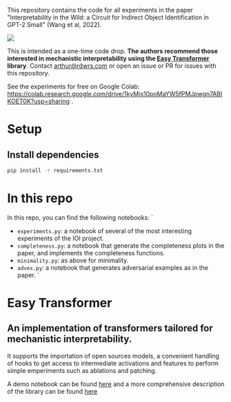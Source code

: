This repository contains the code for all experiments in the paper "Interpretability in the Wild: a Circuit for Indirect Object Identification in GPT-2 Small" (Wang et al, 2022).

<img src="https://i.imgur.com/iptFVBc.png">

This is intended as a one-time code drop. <b>The authors recommend those interested in mechanistic interpretability using the <a href="https://github.com/neelnanda-io/Easy-Transformer">Easy Transformer</a> library</b>. Contact arthur@rdwrs.com or open an issue or PR for issues with this repository.

See the experiments for free on Google Colab: https://colab.research.google.com/drive/1kyMjs10poMaYW5fPMJpwgn7ABIKOET0K?usp=sharing .

# Setup

## Install dependencies

```bash
pip install -r requirements.txt
```

# In this repo

In this repo, you can find the following notebooks:
`
* `experiments.py`: a notebook of several of the most interesting experiments of the IOI project.
* `completeness.py`: a notebook that generate the completeness plots in the paper, and implements the completeness functions.
* `minimality.py`: as above for minimality.
* `advex.py`: a notebook that generates adversarial examples as in the paper.
`
# Easy Transformer

## An implementation of transformers tailored for mechanistic interpretability.

It supports the importation of open sources models, a convenient handling of hooks to get access to intermediate activations and features to perform simple emperiments such as ablations and patching.

A demo notebook can be found [here](https://colab.research.google.com/github/neelnanda-io/Easy-Transformer/blob/main/EasyTransformer_Demo.ipynb) and a more comprehensive description of the library can be found [here](https://colab.research.google.com/drive/1_tH4PfRSPYuKGnJbhC1NqFesOYuXrir_#scrollTo=zs8juArnyuyB)